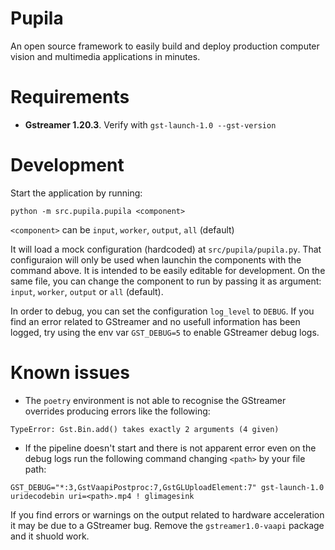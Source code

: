 # Pupila

An open source framework to easily build and deploy production computer vision and multimedia applications in minutes.

# Requirements

* **Gstreamer 1.20.3**. Verify with `gst-launch-1.0 --gst-version`

# Development

Start the application by running:

```console
python -m src.pupila.pupila <component>
```

`<component>` can be `input`, `worker`, `output`, `all` (default)

It will load a mock configuration (hardcoded) at `src/pupila/pupila.py`.
That configuraion will only be used when launchin the components with the command above. It is intended to be easily editable for development.
On the same file, you can change the component to run by passing it as argument: `input`, `worker`, `output` or `all` (default).

In order to debug, you can set the configuration `log_level` to `DEBUG`.
If you find an error related to GStreamer and no usefull information has been logged, try using the env var `GST_DEBUG=5` to enable GStreamer debug logs.

# Known issues

* The `poetry` environment is not able to recognise the GStreamer overrides producing errors like the following:
```
TypeError: Gst.Bin.add() takes exactly 2 arguments (4 given)
```

* If the pipeline doesn't start and there is not apparent error even on the debug logs run the following command changing `<path>` by your file path:

```console
GST_DEBUG="*:3,GstVaapiPostproc:7,GstGLUploadElement:7" gst-launch-1.0 uridecodebin uri=<path>.mp4 ! glimagesink
```

If you find errors or warnings on the output related to hardware acceleration it may be due to a GStreamer bug. Remove the `gstreamer1.0-vaapi` package and it shuold work.